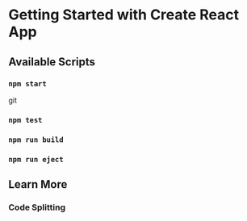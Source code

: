 # Getting Started with Create React App


## Available Scripts


### `npm start`
git
### `npm test`


### `npm run build`

### `npm run eject`

## Learn More


### Code Splitting

